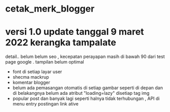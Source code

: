 # cetak_merk_blogger
# versi 1.0 update tanggal 9 maret 2022  kerangka tampalate 
detail.. 
belum belum seo , kecepatan perayapan masih di bawah 90 dari test page google . 
tampilan belum optimal
- font di setiap layar user
- shecma mackrup 
- komentar blogger
- belum ada pemasangan otomatis di setiap gambar seperti <noscript> di depan dan di belakangnya 
 belum ada atribut "loading=lazy" disetiap tag img
 - popular post dan banyak lagi seperti halnya tidak terhubungan , API di menu entry postingan 
  link ative
